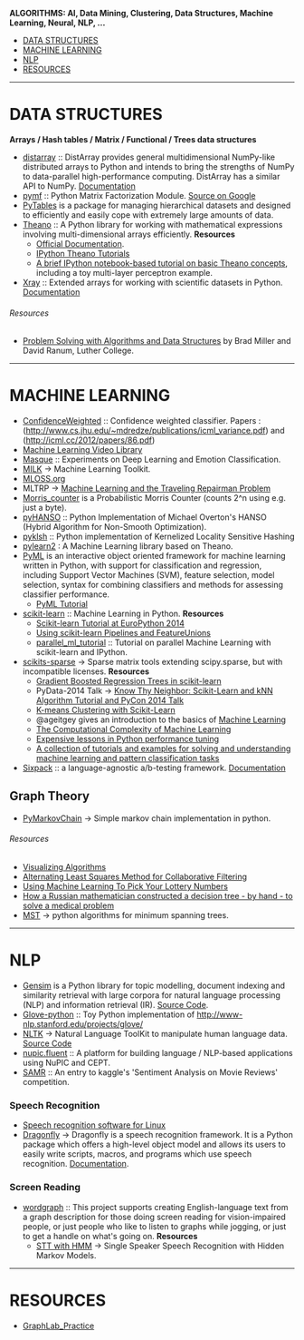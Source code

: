 **ALGORITHMS: AI, Data Mining, Clustering, Data Structures, Machine Learning, Neural, NLP, ...**

- [DATA STRUCTURES](#data-structures)
- [MACHINE LEARNING](#machine-learning])
- [NLP](#nlp)
- [RESOURCES](#resources)

----

# DATA STRUCTURES
**Arrays / Hash tables / Matrix / Functional / Trees data structures**
- [distarray](https://github.com/enthought/distarray) :: DistArray provides general multidimensional NumPy-like distributed arrays to Python and intends to bring the strengths of NumPy to data-parallel high-performance computing. DistArray has a similar API to NumPy. [Documentation](http://distarray.readthedocs.org)
- [pymf](https://github.com/nils-werner/pymf) :: Python Matrix Factorization Module. [Source on Google](https://code.google.com/p/pymf/)
- [PyTables](http://pytables.github.io/) is a package for managing hierarchical datasets and designed to efficiently and easily cope with extremely large amounts of data.
- [Theano](http://deeplearning.net/software/theano/) :: A Python library for working with mathematical expressions involving multi-dimensional arrays efficiently. 
   __Resources__
   - [Official Documentation](http://deeplearning.net/software/theano/tutorial/).
   - [IPython Theano Tutorials](https://github.com/jaberg/IPythonTheanoTutorials)
   - [A brief IPython notebook-based tutorial on basic Theano concepts](http://nbviewer.ipython.org/github/craffel/theano-tutorial/blob/master/Theano%20Tutorial.ipynb), including a toy multi-layer perceptron example.
- [Xray](https://github.com/xray/xray) :: Extended arrays for working with scientific datasets in Python. [Documentation](http://xray.readthedocs.org)

###### Resources
- [Problem Solving with Algorithms and Data Structures](http://interactivepython.org/courselib/static/pythonds/index.html) by Brad Miller and David Ranum, Luther College.

----

# MACHINE LEARNING
- [ConfidenceWeighted](https://github.com/echizentm/ConfidenceWeighted) :: Confidence weighted classifier. Papers : (http://www.cs.jhu.edu/~mdredze/publications/icml_variance.pdf) and (http://icml.cc/2012/papers/86.pdf)
- [Machine Learning Video Library](http://work.caltech.edu/library/)
- [Masque](https://github.com/faithlessfriend/masque) :: Experiments on Deep Learning and Emotion Classification.
- [MILK](http://www.luispedro.org/software/milk) → Machine Learning Toolkit.
- [MLOSS.org](http://mloss.org/software/)
- MLTRP → [Machine Learning and the Traveling Repairman Problem](https://github.com/thejat/mltrp )
- [Morris_counter](https://github.com/ianozsvald/morris_counter) is a Probabilistic Morris Counter (counts 2^n using e.g. just a byte).
- [pyHANSO](https://github.com/dohmatob/pyHANSO) :: Python Implementation of Michael Overton's HANSO (Hybrid Algorithm for Non-Smooth Optimization).
- [pyklsh](https://github.com/jakevdp/pyklsh) :: Python implementation of Kernelized Locality Sensitive Hashing
- [pylearn2](https://github.com/lisa-lab/pylearn2) : A Machine Learning library based on Theano.
- [PyML](http://sourceforge.net/projects/pyml/) is an interactive object oriented framework for machine learning written in Python, with support for classification and regression, including Support Vector Machines (SVM), feature selection, model selection, syntax for combining classifiers and methods for assessing classifier performance. 
   - [PyML Tutorial](http://pyml.sourceforge.net/tutorial.html)
- [scikit-learn](http://scikit-learn.org/stable/) :: Machine Learning in Python.
   __Resources__
   - [Scikit-learn Tutorial at EuroPython 2014](https://github.com/GaelVaroquaux/sklearn_europython_2014)
   - [Using scikit-learn Pipelines and FeatureUnions](http://zacstewart.com/2014/08/05/pipelines-of-featureunions-of-pipelines.html)
   - [parallel_ml_tutorial](https://github.com/ogrisel/parallel_ml_tutorial) :: Tutorial on parallel Machine Learning with scikit-learn and IPython.
- [scikits-sparse](https://github.com/njsmith/scikits-sparse) → Sparse matrix tools extending scipy.sparse, but with incompatible licenses.
   __Resources__
   - [Gradient Boosted Regression Trees in scikit-learn](https://github.com/davidwhogg/DataAnalysisRecipes)
   - PyData-2014 Talk → [Know Thy Neighbor: Scikit-Learn and kNN Algorithm Tutorial and PyCon 2014 Talk](https://github.com/pkafei/Know_Thy_Neighbor)
   - [K-means Clustering with Scikit-Learn](https://github.com/sarguido/k-means-clustering)
   - @ageitgey gives an introduction to the basics of [Machine Learning](https://medium.com/@ageitgey/machine-learning-is-fun-80ea3ec3c471)
   - [The Computational Complexity of Machine Learning](https://www.cs.utexas.edu/~klivans/395t.html)
   - [Expensive lessons in Python performance tuning](http://blog.explainmydata.com/2012/07/expensive-lessons-in-python-performance.html)
   - [A collection of tutorials and examples for solving and understanding machine learning and pattern classification tasks](https://github.com/rasbt/pattern_classification)
- [Sixpack](http://sixpack.seatgeek.com) :: a language-agnostic a/b-testing framework. [Documentation](https://github.com/seatgeek/sixpack)

## Graph Theory
- [PyMarkovChain](https://github.com/TehMillhouse/PyMarkovChain) →  Simple markov chain implementation in python.

###### Resources
- [Visualizing Algorithms](http://bost.ocks.org/mike/algorithms/)
- [Alternating Least Squares Method for Collaborative Filtering](http://bugra.github.io/work/notes/2014-04-19/alternating-least-squares-method-for-collaborative-filtering/)
- [Using Machine Learning To Pick Your Lottery Numbers](http://nbviewer.ipython.org/url/www.onewinner.me/en/devoxxML.ipynb)
- [How a Russian mathematician constructed a decision tree - by hand - to solve a medical problem](http://fastml.com/how-a-russian-mathematician-constructed-a-decision-tree-by-hand-to-solve-a-medical-problem/)
- [MST](http://healthyalgorithms.wordpress.com/2009/01/13/aco-in-python-pads-for-minimum-spanning-trees/) →  python algorithms for minimum spanning trees.


----

# NLP
- [Gensim](http://radimrehurek.com/gensim/) is a Python library for topic modelling, document indexing and similarity retrieval with large corpora for natural language processing (NLP) and information retrieval (IR). [Source Code](https://github.com/piskvorky/gensim).
- [Glove-python](https://github.com/maciejkula/glove-python) :: Toy Python implementation of http://www-nlp.stanford.edu/projects/glove/
- [NLTK](http://www.nltk.org/) →  Natural Language ToolKit to manipulate human language data. [Source Code](https://github.com/nltk/nltk) 
- [nupic.fluent](https://github.com/numenta/nupic.fluent) :: A platform for building language / NLP-based applications using NuPIC and CEPT.
- [SAMR](https://github.com/rafacarrascosa/samr) :: An entry to kaggle's 'Sentiment Analysis on Movie Reviews' competition.

### Speech Recognition
- [Speech recognition software for Linux](http://en.wikipedia.org/wiki/Speech_recognition_software_for_Linux)
- [Dragonfly](https://code.google.com/p/dragonfly/) →  Dragonfly is a speech recognition framework. It is a Python package which offers a high-level object model and allows its users to easily write scripts, macros, and programs which use speech recognition. [Documentation](https://pythonhosted.org/dragonfly/).

### Screen Reading
- [wordgraph](https://github.com/tleeuwenburg/wordgraph) :: This project supports creating English-language text from a graph description for those doing screen reading for vision-impaired people, or just people who like to listen to graphs while jogging, or just to get a handle on what's going on. 
   __Resources__
   - [STT with HMM](https://kastnerkyle.github.io/blog/2014/05/22/single-speaker-speech-recognition/) →  Single Speaker Speech Recognition with Hidden Markov Models.

----

# RESOURCES
- [GraphLab_Practice](https://github.com/nyghtowl/GraphLab_Practice) 

